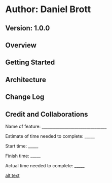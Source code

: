
# Author: Daniel Brott

## Version:  1.0.0

## Overview

## Getting Started

## Architecture

## Change Log

## Credit and Collaborations

Name of feature: ________________________________

Estimate of time needed to complete: _____

Start time: _____

Finish time: _____

Actual time needed to complete: _____

[alt text](img/City%20Explorer.jpg)